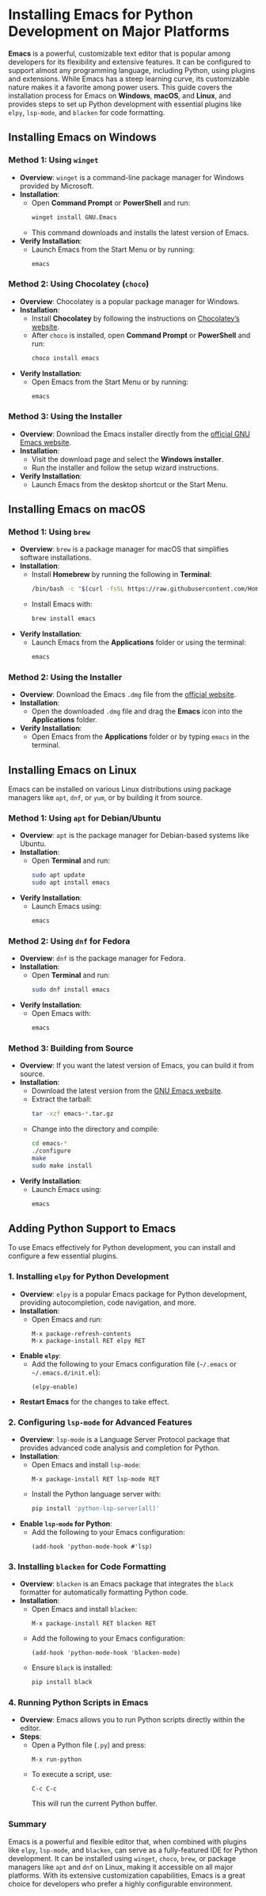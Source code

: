 # Installing Emacs for Python Development on Major Platforms

**Emacs** is a powerful, customizable text editor that is popular among developers for its flexibility and extensive features. It can be configured to support almost any programming language, including Python, using plugins and extensions. While Emacs has a steep learning curve, its customizable nature makes it a favorite among power users. This guide covers the installation process for Emacs on **Windows**, **macOS**, and **Linux**, and provides steps to set up Python development with essential plugins like `elpy`, `lsp-mode`, and `blacken` for code formatting.

## Installing Emacs on Windows

### Method 1: Using `winget`

   - **Overview**: `winget` is a command-line package manager for Windows provided by Microsoft.
   - **Installation**:
     - Open **Command Prompt** or **PowerShell** and run:
       ```bash
       winget install GNU.Emacs
       ```
     - This command downloads and installs the latest version of Emacs.
   - **Verify Installation**:
     - Launch Emacs from the Start Menu or by running:
       ```bash
       emacs
       ```

### Method 2: Using Chocolatey (`choco`)

   - **Overview**: Chocolatey is a popular package manager for Windows.
   - **Installation**:
     - Install **Chocolatey** by following the instructions on [Chocolatey’s website](https://chocolatey.org/install).
     - After `choco` is installed, open **Command Prompt** or **PowerShell** and run:
       ```bash
       choco install emacs
       ```
   - **Verify Installation**:
     - Open Emacs from the Start Menu or by running:
       ```bash
       emacs
       ```

### Method 3: Using the Installer

   - **Overview**: Download the Emacs installer directly from the [official GNU Emacs website](https://www.gnu.org/software/emacs/download.html).
   - **Installation**:
     - Visit the download page and select the **Windows installer**.
     - Run the installer and follow the setup wizard instructions.
   - **Verify Installation**:
     - Launch Emacs from the desktop shortcut or the Start Menu.

## Installing Emacs on macOS

### Method 1: Using `brew`

   - **Overview**: `brew` is a package manager for macOS that simplifies software installations.
   - **Installation**:
     - Install **Homebrew** by running the following in **Terminal**:
       ```bash
       /bin/bash -c "$(curl -fsSL https://raw.githubusercontent.com/Homebrew/install/HEAD/install.sh)"
       ```
     - Install Emacs with:
       ```bash
       brew install emacs
       ```
   - **Verify Installation**:
     - Launch Emacs from the **Applications** folder or using the terminal:
       ```bash
       emacs
       ```

### Method 2: Using the Installer

   - **Overview**: Download the Emacs `.dmg` file from the [official website](https://emacsformacosx.com/).
   - **Installation**:
     - Open the downloaded `.dmg` file and drag the **Emacs** icon into the **Applications** folder.
   - **Verify Installation**:
     - Open Emacs from the **Applications** folder or by typing `emacs` in the terminal.

## Installing Emacs on Linux

Emacs can be installed on various Linux distributions using package managers like `apt`, `dnf`, or `yum`, or by building it from source.

### Method 1: Using `apt` for Debian/Ubuntu

   - **Overview**: `apt` is the package manager for Debian-based systems like Ubuntu.
   - **Installation**:
     - Open **Terminal** and run:
       ```bash
       sudo apt update
       sudo apt install emacs
       ```
   - **Verify Installation**:
     - Launch Emacs using:
       ```bash
       emacs
       ```

### Method 2: Using `dnf` for Fedora

   - **Overview**: `dnf` is the package manager for Fedora.
   - **Installation**:
     - Open **Terminal** and run:
       ```bash
       sudo dnf install emacs
       ```
   - **Verify Installation**:
     - Open Emacs with:
       ```bash
       emacs
       ```

### Method 3: Building from Source

   - **Overview**: If you want the latest version of Emacs, you can build it from source.
   - **Installation**:
     - Download the latest version from the [GNU Emacs website](https://www.gnu.org/software/emacs/).
     - Extract the tarball:
       ```bash
       tar -xzf emacs-*.tar.gz
       ```
     - Change into the directory and compile:
       ```bash
       cd emacs-*
       ./configure
       make
       sudo make install
       ```
   - **Verify Installation**:
     - Launch Emacs using:
       ```bash
       emacs
       ```

## Adding Python Support to Emacs

To use Emacs effectively for Python development, you can install and configure a few essential plugins.

### 1. **Installing `elpy` for Python Development**

   - **Overview**: `elpy` is a popular Emacs package for Python development, providing autocompletion, code navigation, and more.
   - **Installation**:
     - Open Emacs and run:
       ```emacs-lisp
       M-x package-refresh-contents
       M-x package-install RET elpy RET
       ```
   - **Enable `elpy`**:
     - Add the following to your Emacs configuration file (`~/.emacs` or `~/.emacs.d/init.el`):
       ```emacs-lisp
       (elpy-enable)
       ```
   - **Restart Emacs** for the changes to take effect.

### 2. **Configuring `lsp-mode` for Advanced Features**

   - **Overview**: `lsp-mode` is a Language Server Protocol package that provides advanced code analysis and completion for Python.
   - **Installation**:
     - Open Emacs and install `lsp-mode`:
       ```emacs-lisp
       M-x package-install RET lsp-mode RET
       ```
     - Install the Python language server with:
       ```bash
       pip install 'python-lsp-server[all]'
       ```
   - **Enable `lsp-mode` for Python**:
     - Add the following to your Emacs configuration:
       ```emacs-lisp
       (add-hook 'python-mode-hook #'lsp)
       ```

### 3. **Installing `blacken` for Code Formatting**

   - **Overview**: `blacken` is an Emacs package that integrates the `black` formatter for automatically formatting Python code.
   - **Installation**:
     - Open Emacs and install `blacken`:
       ```emacs-lisp
       M-x package-install RET blacken RET
       ```
     - Add the following to your Emacs configuration:
       ```emacs-lisp
       (add-hook 'python-mode-hook 'blacken-mode)
       ```
     - Ensure `black` is installed:
       ```bash
       pip install black
       ```

### 4. **Running Python Scripts in Emacs**

   - **Overview**: Emacs allows you to run Python scripts directly within the editor.
   - **Steps**:
     - Open a Python file (`.py`) and press:
       ```emacs-lisp
       M-x run-python
       ```
     - To execute a script, use:
       ```emacs-lisp
       C-c C-c
       ```
       This will run the current Python buffer.

### Summary

Emacs is a powerful and flexible editor that, when combined with plugins like `elpy`, `lsp-mode`, and `blacken`, can serve as a fully-featured IDE for Python development. It can be installed using `winget`, `choco`, `brew`, or package managers like `apt` and `dnf` on Linux, making it accessible on all major platforms. With its extensive customization capabilities, Emacs is a great choice for developers who prefer a highly configurable environment.